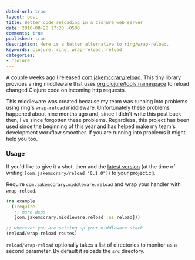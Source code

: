 ```yaml
---
dated-url: true
layout: post
title: Better code reloading in a Clojure web server
date: 2016-08-28 17:20 -0500
comments: true
published: true
description: Here is a better alternative to ring/wrap-reload.
keywords: clojure, ring, wrap-reload, reload
categories:
- clojure
---
```


A couple weeks ago I released [com.jakemccrary/reload](https://github.com/jakemcc/reload).
This tiny library provides a ring middleware that uses [org.clojure/tools.namespace](https://github.com/clojure/tools.namespace)  to reload changed Clojure code on incoming http requests.

This middleware was created because my team was running into problems using ring's `wrap-reload` middleware.
Unfortunately these problems happened about nine months ago and, since I didn't write this post back then, I've since forgotten these problems.
Regardless, this project has been used since the beginning of this year and has helped make my team's development workflow smoother.
If you are running into problems it might help you too.

### Usage 

If you'd like to give it a shot, then add the [latest version](https://clojars.org/com.jakemccrary/reload) (at the time of writing `[com.jakemccrary/reload "0.1.0"]`) to your project.clj. 

Require `com.jakemccrary.middleware.reload` and wrap your handler with `wrap-reload`.

```clojure
(ns example
  (:require
   ;; more deps
   [com.jakemccrary.middleware.reload :as reload]))

;; wherever you are setting up your middleware stack
(reload/wrap-reload routes)
```

`reload/wrap-reload` optionally takes a list of directories to monitor as a second parameter.
By default it reloads the `src` directory.